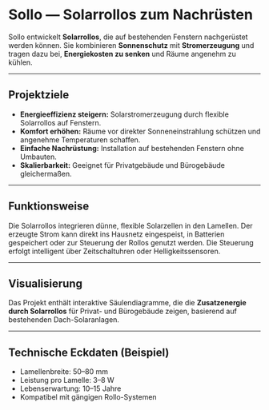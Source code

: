 # Sollo — Solarrollos zum Nachrüsten

Sollo entwickelt **Solarrollos**, die auf bestehenden Fenstern nachgerüstet werden können. Sie kombinieren **Sonnenschutz** mit **Stromerzeugung** und tragen dazu bei, **Energiekosten zu senken** und Räume angenehm zu kühlen.

---

## Projektziele
- **Energieeffizienz steigern:** Solarstromerzeugung durch flexible Solarrollos auf Fenstern.  
- **Komfort erhöhen:** Räume vor direkter Sonneneinstrahlung schützen und angenehme Temperaturen schaffen.  
- **Einfache Nachrüstung:** Installation auf bestehenden Fenstern ohne Umbauten.  
- **Skalierbarkeit:** Geeignet für Privatgebäude und Bürogebäude gleichermaßen.  

---

## Funktionsweise
Die Solarrollos integrieren dünne, flexible Solarzellen in den Lamellen. Der erzeugte Strom kann direkt ins Hausnetz eingespeist, in Batterien gespeichert oder zur Steuerung der Rollos genutzt werden. Die Steuerung erfolgt intelligent über Zeitschaltuhren oder Helligkeitssensoren.  

---

## Visualisierung
Das Projekt enthält interaktive Säulendiagramme, die die **Zusatzenergie durch Solarrollos** für Privat- und Bürogebäude zeigen, basierend auf bestehenden Dach-Solaranlagen.  

---

## Technische Eckdaten (Beispiel)
- Lamellenbreite: 50–80 mm  
- Leistung pro Lamelle: 3–8 W  
- Lebenserwartung: 10–15 Jahre  
- Kompatibel mit gängigen Rollo-Systemen  
